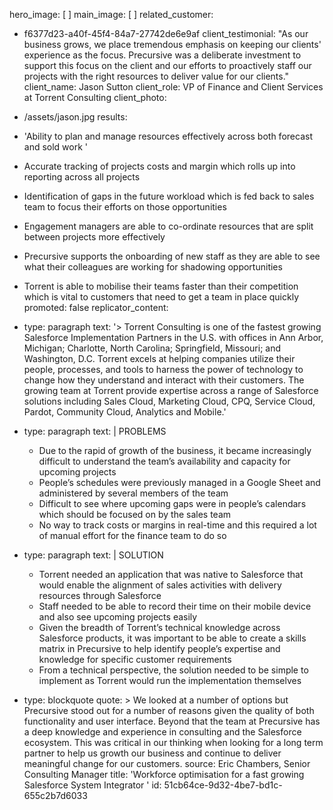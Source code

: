 hero_image: [ ]
main_image: [ ]
related_customer:
  - f6377d23-a40f-45f4-84a7-27742de6e9af
client_testimonial: "As our business grows, we place tremendous emphasis on keeping our clients' experience as the focus. Precursive was a deliberate investment to support this focus on the client and our efforts to proactively staff our projects with the right resources to deliver value for our clients."
client_name: Jason Sutton
client_role: VP of Finance and Client Services at Torrent Consulting
client_photo:
  - /assets/jason.jpg
results:
  - 'Ability to plan and manage resources effectively across both forecast and sold work '
  - Accurate tracking of projects costs and margin which rolls up into reporting across all projects
  - >
    Identification of gaps in the future workload which is fed back to sales team to focus their efforts
    on those opportunities
  - >
    Engagement managers are able to co-ordinate resources that are split between projects more
    effectively
  - >
    Precursive supports the onboarding of new staff as they are able to see what their colleagues are
    working for shadowing opportunities
  - >
    Torrent is able to mobilise their teams faster than their competition which is vital to customers
    that need to get a team in place quickly
promoted: false
replicator_content:
  - 
    type: paragraph
    text: '> Torrent Consulting is one of the fastest growing Salesforce Implementation Partners in the U.S. with offices in Ann Arbor, Michigan; Charlotte, North Carolina; Springfield, Missouri; and Washington, D.C. Torrent excels at helping companies utilize their people, processes, and tools to harness the power of technology to change how they understand and interact with their customers. The growing team at Torrent provide expertise across a range of Salesforce solutions including Sales Cloud, Marketing Cloud, CPQ, Service Cloud, Pardot, Community Cloud, Analytics and Mobile.'
  - 
    type: paragraph
    text: |
      PROBLEMS
      
      + Due to the rapid of growth of the business, it became increasingly difficult to understand the team’s availability and capacity for upcoming projects
      + People’s schedules were previously managed in a Google Sheet and administered by several members of the team
      + Difficult to see where upcoming gaps were in people’s calendars which should be focused on by the sales team
      + No way to track costs or margins in real-time and this required a lot of manual effort for the finance team to do so
  - 
    type: paragraph
    text: |
      SOLUTION
      
      + Torrent needed an application that was native to Salesforce that would enable the alignment of sales activities with delivery resources through Salesforce
      + Staff needed to be able to record their time on their mobile device and also see upcoming projects easily
      + Given the breadth of Torrent’s technical knowledge across Salesforce products, it was important to be able to create a skills matrix in Precursive to help identify people’s expertise and knowledge for specific customer requirements
      + From a technical perspective, the solution needed to be simple to implement as Torrent would run the implementation themselves
  - 
    type: blockquote
    quote: >
      We looked at a number of options but Precursive stood out for a number of reasons given the quality
      of both functionality and user interface. Beyond that the team at Precursive has a deep knowledge
      and experience in consulting and the Salesforce ecosystem. This was critical in our thinking when
      looking for a long term partner to help us growth our business and continue to deliver meaningful
      change for our customers.
    source: Eric Chambers, Senior Consulting Manager
title: 'Workforce optimisation for a fast growing Salesforce System Integrator '
id: 51cb64ce-9d32-4be7-bd1c-655c2b7d6033

